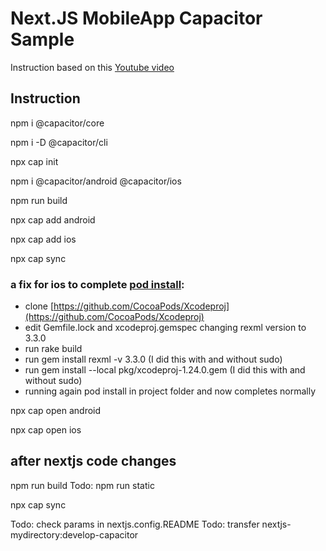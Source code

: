 Next.JS MobileApp Capacitor Sample
===========

Instruction based on this [Youtube video](https://www.youtube.com/watch?v=S55BrlnLup8&t=552s)


Instruction
-------------

npm i @capacitor/core

npm i -D @capacitor/cli

npx cap init

npm i @capacitor/android @capacitor/ios

npm run build

npx cap add android

npx cap add ios

npx cap sync

### a fix for ios to complete [pod install](https://github.com/aghayev/nextjs-mobile/blob/main/fix%20pod%20install.png):
* clone [https://github.com/CocoaPods/Xcodeproj](https://github.com/CocoaPods/Xcodeproj)
* edit Gemfile.lock and xcodeproj.gemspec changing rexml version to 3.3.0
* run rake build
* run gem install rexml -v 3.3.0 (I did this with and without sudo)
* run gem install --local pkg/xcodeproj-1.24.0.gem (I did this with and without sudo)
* running again pod install in project folder and now completes normally


npx cap open android

npx cap open ios

after nextjs code changes
------------

npm run build
Todo: npm run static

npx cap sync

Todo: check params in nextjs.config.README
Todo: transfer nextjs-mydirectory:develop-capacitor



